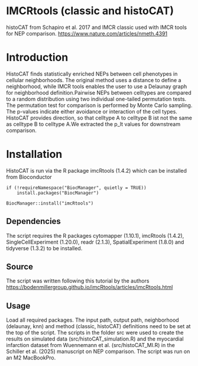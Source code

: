 # IMCRtools (classic and histoCAT)
histoCAT from Schapiro et al. 2017 and IMCR classic used with IMCR tools for NEP comparison. https://www.nature.com/articles/nmeth.4391

# Introduction

HistoCAT finds statistically enriched NEPs between cell phenotypes in cellular neighborhoods. The original method uses a distance to define a neighborhood, while IMCR tools enables the user to use a Delaunay graph for neighborhood definition.Pairwise NEPs between celltypes are compared to a random distribution using two individual one-tailed permutation tests. The permutation test for comparison is performed by Monte Carlo sampling. The p-values indicate either avoidance or interaction of the cell types. HistoCAT provides direction, so that celltype A to celltype B ist not the same as celltype B to celltype A.We extracted the p_lt values for downstream comparison. 

# Installation

HistoCAT is run via the R package imcRtools (1.4.2) which can be installed from Bioconductor

```
if (!requireNamespace("BiocManager", quietly = TRUE))
    install.packages("BiocManager")

BiocManager::install("imcRtools")
```

## Dependencies

The script requires the R packages cytomapper (1.10.1), imcRtools (1.4.2), SingleCellExperiment (1.20.0), readr (2.1.3), SpatialExperiment (1.8.0) and tidyverse (1.3.2) to be installed. 

## Source

The script was written following this tutorial by the authors https://bodenmillergroup.github.io/imcRtools/articles/imcRtools.html

## Usage

Load all required packages. The input path, output path, neighborhood (delaunay, knn) and method (classic, histoCAT) definitions need to be set at the top of the script.
The scripts in the folder src were used to create the results on simulated data (src/histoCAT_simulation.R) and the myocardial infarction dataset from Wuennemann et al. (src/histoCAT_MI.R) in the Schiller et al. (2025) manuscript on NEP comparison. 
The script was run on an M2 MacBookPro. 